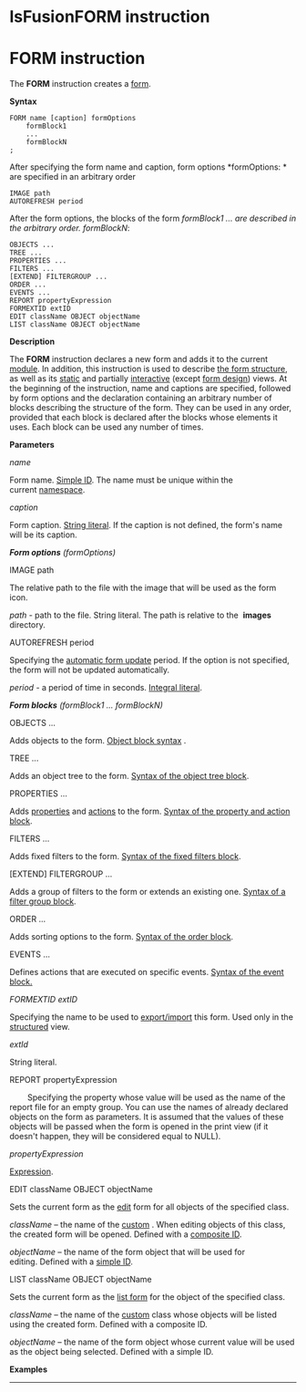 # lsFusionFORM instruction

# FORM instruction

The **FORM** instruction creates a [form](lsFusionForms.md). 

**Syntax**

    FORM name [caption] formOptions
        formBlock1
        ...
        formBlockN
    ;

After specifying the form name and caption, form options *formOptions: * are specified in an arbitrary order

    IMAGE path 
    AUTOREFRESH period 

After the form options, the blocks of the form *formBlock1 ... are described in the arbitrary order. formBlockN*: 

    OBJECTS ... 
    TREE ...
    PROPERTIES ...
    FILTERS ...
    [EXTEND] FILTERGROUP ...
    ORDER ...
    EVENTS ...
    REPORT propertyExpression
    FORMEXTID extID
    EDIT className OBJECT objectName
    LIST className OBJECT objectName 

**Description**

The **FORM** instruction declares a new form and adds it to the current [module](lsFusionModules.md). In addition, this instruction is used to describe [the form structure](lsFusionForm_structure.md), as well as its [static](lsFusionStatic_view.md) and partially [interactive](lsFusionInteractive_view.md) (except [form design](lsFusionForm_design.md)) views. At the beginning of the instruction, name and captions are specified, followed by form options and the declaration containing an arbitrary number of blocks describing the structure of the form. They can be used in any order, provided that each block is declared after the blocks whose elements it uses. Each block can be used any number of times.

**Parameters**

*name*

Form name. [Simple ID](IDs_1573053.html#IDs-id). The name must be unique within the current [namespace](Naming_35521066.html#Naming-namespace).

*caption*

Form caption. [String literal](IDs_1573053.html#IDs-strliteral). If the caption is not defined, the form's name will be its caption.

***Form options** (formOptions)*

IMAGE path

The relative path to the file with the image that will be used as the form icon. 

*path* - path to the file. String literal. The path is relative to the  **images** directory.

AUTOREFRESH period

Specifying the [automatic form update](Interactive-view_1573071.html#Interactiveview-extra) period. If the option is not specified, the form will not be updated automatically.

*period* - a period of time in seconds. [Integral literal](IDs_1573053.html#IDs-intliteral). 

***Form blocks** (*formBlock1 ... formBlockN*)*

OBJECTS ...

Adds objects to the form. [Object block syntax](lsFusionObject_blocks.md) .

TREE ...

Adds an object tree to the form. [Syntax of the object tree block](Object-blocks_3866658.html#Objectblocks-tree).

PROPERTIES ...

Adds [properties](lsFusionProperties.md) and [actions](lsFusionActions.md) to the form. [Syntax of the property and action block](lsFusionProperties_and_actions_block.md).

FILTERS ...

Adds fixed filters to the form. [Syntax of the fixed filters block](Filters-and-sortings-block_3866671.html#Filtersandsortingsblock-fixedfilters).

\[EXTEND\] FILTERGROUP ...

Adds a group of filters to the form or extends an existing one. [Syntax of a filter group block](Filters-and-sortings-block_3866671.html#Filtersandsortingsblock-filtergroup).

ORDER ...

Adds sorting options to the form. [Syntax of the order block](Filters-and-sortings-block_3866671.html#Filtersandsortingsblock-sort).

EVENTS ...

Defines actions that are executed on specific events. [Syntax of the event block](Event-block_3866696.html#Eventblock-events)[.](lsFusionEvent_block.md)

*FORMEXTID extID*

Specifying the name to be used to [export/import](Structured-view_29884537.html#Structuredview-extid) this form. Used only in the [structured](lsFusionStructured_view.md) view.

*extId*

String literal.

REPORT propertyExpression

        Specifying the property whose value will be used as the name of the report file for an empty group. You can use the names of already declared objects on the form as parameters. It is assumed that the values of these objects will be passed when the form is opened in the print view (if it doesn't happen, they will be considered equal to NULL).

*propertyExpression*

[Expression](lsFusionExpression.md).

EDIT сlassName OBJECT objectName

Sets the current form as the [edit](Interactive-view_1573071.html#Interactiveview-edtClass) form for all objects of the specified class.

*className* – the name of the [custom](lsFusionUser_classes.md) . When editing objects of this class, the created form will be opened. Defined with a [composite ID](IDs_1573053.html#IDs-cid).

*objectName* – the name of the form object that will be used for editing. Defined with a [simple ID](IDs_1573053.html#IDs-id).

LIST сlassName OBJECT objectName

Sets the current form as the [list form](Interactive-view_1573071.html#Interactiveview-edtClass) for the object of the specified class. 

*className* – the name of the [custom](lsFusionUser_classes.md) class whose objects will be listed using the created form. Defined with a composite ID.

*objectName* – the name of the form object whose current value will be used as the object being selected. Defined with a simple ID.

**Examples**

************



  
